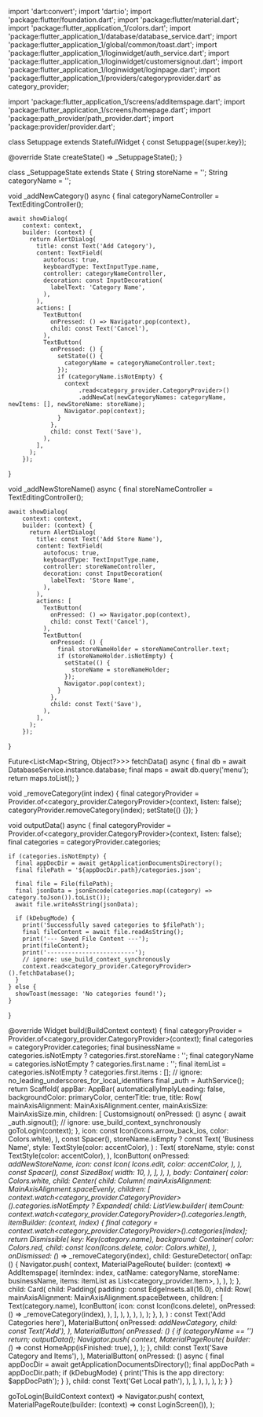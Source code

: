import 'dart:convert';
import 'dart:io';
import 'package:flutter/foundation.dart';
import 'package:flutter/material.dart';
import 'package:flutter_application_1/colors.dart';
import 'package:flutter_application_1/database/database_service.dart';
import 'package:flutter_application_1/global/common/toast.dart';
import 'package:flutter_application_1/loginwidget/auth_service.dart';
import 'package:flutter_application_1/loginwidget/customersignout.dart';
import 'package:flutter_application_1/loginwidget/loginpage.dart';
import 'package:flutter_application_1/providers/categoryprovider.dart' as category_provider;

import 'package:flutter_application_1/screens/additemspage.dart';
import 'package:flutter_application_1/screens/homepage.dart';
import 'package:path_provider/path_provider.dart';
import 'package:provider/provider.dart';

class Setuppage extends StatefulWidget {
  const Setuppage({super.key});

  @override
  State<Setuppage> createState() => _SetuppageState();
}

class _SetuppageState extends State<Setuppage> {
  String storeName = '';
  String categoryName = '';

  void _addNewCategory() async {
    final categoryNameController = TextEditingController();

    await showDialog(
        context: context,
        builder: (context) {
          return AlertDialog(
            title: const Text('Add Category'),
            content: TextField(
              autofocus: true,
              keyboardType: TextInputType.name,
              controller: categoryNameController,
              decoration: const InputDecoration(
                labelText: 'Category Name',
              ),
            ),
            actions: [
              TextButton(
                onPressed: () => Navigator.pop(context),
                child: const Text('Cancel'),
              ),
              TextButton(
                onPressed: () {
                  setState(() {
                    categoryName = categoryNameController.text;
                  });
                  if (categoryName.isNotEmpty) {
                    context
                        .read<category_provider.CategoryProvider>()
                        .addNewCat(newCategoryNames: categoryName, newItems: [], newStoreName: storeName);
                    Navigator.pop(context);
                  }
                },
                child: const Text('Save'),
              ),
            ],
          );
        });
  }

  void _addNewStoreName() async {
    final storeNameController = TextEditingController();

    await showDialog(
        context: context,
        builder: (context) {
          return AlertDialog(
            title: const Text('Add Store Name'),
            content: TextField(
              autofocus: true,
              keyboardType: TextInputType.name,
              controller: storeNameController,
              decoration: const InputDecoration(
                labelText: 'Store Name',
              ),
            ),
            actions: [
              TextButton(
                onPressed: () => Navigator.pop(context),
                child: const Text('Cancel'),
              ),
              TextButton(
                onPressed: () {
                  final storeNameHolder = storeNameController.text;
                  if (storeNameHolder.isNotEmpty) {
                    setState(() {
                      storeName = storeNameHolder;
                    });
                    Navigator.pop(context);
                  }
                },
                child: const Text('Save'),
              ),
            ],
          );
        });
  }

  Future<List<Map<String, Object?>>> fetchData() async {
    final db = await DatabaseService.instance.database;
    final maps = await db.query('menu');
    return maps.toList();
  }

  void _removeCategory(int index) {
    final categoryProvider =
        Provider.of<category_provider.CategoryProvider>(context, listen: false);
    categoryProvider.removeCategory(index);
    setState(() {});
  }

  void outputData() async {
    final categoryProvider =
        Provider.of<category_provider.CategoryProvider>(context, listen: false);
    final categories = categoryProvider.categories;

    if (categories.isNotEmpty) {
      final appDocDir = await getApplicationDocumentsDirectory();
      final filePath = '${appDocDir.path}/categories.json';

      final file = File(filePath);
      final jsonData = jsonEncode(categories.map((category) => category.toJson()).toList());
      await file.writeAsString(jsonData);

      if (kDebugMode) {
        print('Successfully saved categories to $filePath');
        final fileContent = await file.readAsString();
        print('--- Saved File Content ---');
        print(fileContent);
        print('-------------------------');
        // ignore: use_build_context_synchronously
        context.read<category_provider.CategoryProvider>().fetchDatabase();
      }
    } else {
      showToast(message: 'No categories found!');
    }
  }



  @override
  Widget build(BuildContext context) {
    final categoryProvider =
        Provider.of<category_provider.CategoryProvider>(context);
    final categories = categoryProvider.categories;
    final businessName = categories.isNotEmpty ? categories.first.storeName : '';
    final categoryName = categories.isNotEmpty ? categories.first.name : '';
    final itemList = categories.isNotEmpty ? categories.first.items : [];
    // ignore: no_leading_underscores_for_local_identifiers
    final _auth = AuthService();
    return Scaffold(
      appBar: AppBar(
        automaticallyImplyLeading: false,
        backgroundColor: primaryColor,
        centerTitle: true,
        title: Row(
          mainAxisAlignment: MainAxisAlignment.center,
          mainAxisSize: MainAxisSize.min,
          children: [
            Customsignout(
              onPressed: () async {
                await _auth.signout();
                // ignore: use_build_context_synchronously
                goToLogin(context);
              },
              icon: const Icon(Icons.arrow_back_ios, color: Colors.white),
            ),
            const Spacer(),
            storeName.isEmpty
                ? const Text(
                    'Business Name',
                    style: TextStyle(color: accentColor),
                  )
                : Text(
                    storeName,
                    style: const TextStyle(color: accentColor),
                  ),
            IconButton(
              onPressed: _addNewStoreName,
              icon: const Icon(
                Icons.edit,
                color: accentColor,
              ),
            ),
            const Spacer(),
            const SizedBox(
              width: 10,
            ),
          ],
        ),
      ),
      body: Container(
        color: Colors.white,
        child: Center(
          child: Column(
            mainAxisAlignment: MainAxisAlignment.spaceEvenly,
            children: [
              context.watch<category_provider.CategoryProvider>().categories.isNotEmpty
                  ? Expanded(
                      child: ListView.builder(
                        itemCount: context.watch<category_provider.CategoryProvider>().categories.length,
                        itemBuilder: (context, index) {
                          final category = context.watch<category_provider.CategoryProvider>().categories[index];
                          return Dismissible(
                            key: Key(category.name),
                            background: Container(
                              color: Colors.red,
                              child: const Icon(Icons.delete, color: Colors.white),
                            ),
                            onDismissed: (_) => _removeCategory(index),
                            child: GestureDetector(
                              onTap: () {
                                Navigator.push(
                                  context,
                                  MaterialPageRoute(
                                    builder: (context) => AddItemspage(
                                      itemIndex: index,
                                      catName: categoryName,
                                      storeName: businessName,
                                      items: itemList as List<category_provider.Item>,
                                    ),
                                  ),
                                );
                              },
                              child: Card(
                                child: Padding(
                                  padding: const EdgeInsets.all(16.0),
                                  child: Row(
                                    mainAxisAlignment: MainAxisAlignment.spaceBetween,
                                    children: [
                                      Text(category.name),
                                      IconButton(
                                        icon: const Icon(Icons.delete),
                                        onPressed: () => _removeCategory(index),
                                      ),
                                    ],
                                  ),
                                ),
                              ),
                            ),
                          );
                        },
                      ),
                    )
                  : const Text('Add Categories here'),
              MaterialButton(
                onPressed: _addNewCategory,
                child: const Text('Add'),
              ),
              MaterialButton(
                onPressed: () {
                  if (categoryName == '') return;
                  outputData();
                  Navigator.push(
                    context,
                    MaterialPageRoute(
                      builder: (_) => const HomeApp(isFinished: true),
                    ),
                  );
                },
                child: const Text('Save Category and Items'),
              ),
              MaterialButton(
                onPressed: () async {
                  final appDocDir = await getApplicationDocumentsDirectory();
                  final appDocPath = appDocDir.path;
                  if (kDebugMode) {
                    print('This is the app directory: $appDocPath');
                  }
                },
                child: const Text('Get Local path'),
              ),
            ],
          ),
        ),
      ),
    );
  }
}

goToLogin(BuildContext context) => Navigator.push(
      context,
      MaterialPageRoute(builder: (context) => const LoginScreen()),
    );
